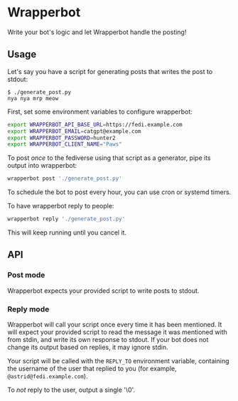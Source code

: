 # Wrapperbot

Write your bot's logic and let Wrapperbot handle the posting!

## Usage

Let's say you have a script for generating posts that writes the post to stdout:

```
$ ./generate_post.py
nya nya mrp meow
```

First, set some environment variables to configure wrapperbot:

```sh
export WRAPPERBOT_API_BASE_URL=https://fedi.example.com
export WRAPPERBOT_EMAIL=catgpt@example.com
export WRAPPERBOT_PASSWORD=hunter2
export WRAPPERBOT_CLIENT_NAME="Paws"
```

To post _once_ to the fediverse using that script as a generator, pipe its output into wrapperbot:

```sh
wrapperbot post './generate_post.py'
```

To schedule the bot to post every hour, you can use cron or systemd timers.

To have wrapperbot reply to people:

```sh
wrapperbot reply './generate_post.py'
```

This will keep running until you cancel it.

## API

### Post mode

Wrapperbot expects your provided script to write posts to stdout.

### Reply mode

Wrapperbot will call your script once every time it has been mentioned. It will expect your provided script to read the message it was mentioned with from stdin, and write its own response to stdout. If your bot does not change its output based on replies, it may ignore stdin.

Your script will be called with the `REPLY_TO` environment variable, containing the username of the user that replied to you (for example, `@astrid@fedi.example.com`).

To _not_ reply to the user, output a single '\0'.
